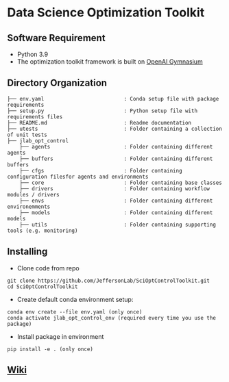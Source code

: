 # Data Science Optimization Toolkit

## Software Requirement

- Python 3.9
- The optimization toolkit framework is built on [OpenAI Gymnasium](https://github.com/Farama-Foundation/Gymnasium)


## Directory Organization
```
├── env.yaml                          : Conda setup file with package requirements
├── setup.py                          : Python setup file with requirements files
├── README.md                         : Readme documentation
├── utests                            : Folder containing a collection of unit tests
├── jlab_opt_control
    ├── agents                        : Folder containing different agents
    ├── buffers                       : Folder containing different buffers
    ├── cfgs                          : Folder containing configuration filesfor agents and environments
    ├── core                          : Folder containing base classes
    ├── drivers                       : Folder containing workflow modules / drivers
    ├── envs                          : Folder containing different environemments
    ├── models                        : Folder containing different models
    ├── utils                         : Folder containing supporting tools (e.g. monitoring)
```

## Installing

- Clone code from repo
```
git clone https://github.com/JeffersonLab/SciOptControlToolkit.git
cd SciOptControlToolkit
```

* Create default conda environment setup:
```
conda env create --file env.yaml (only once)
conda activate jlab_opt_control_env (required every time you use the package)
```

- Install package in environment
```
pip install -e . (only once)
```
## [Wiki](https://github.com/JeffersonLab/SciOptControlToolkit/wiki)
